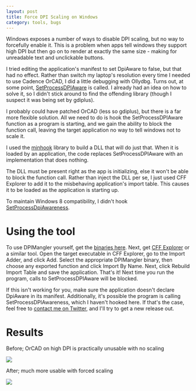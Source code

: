 ```yaml
---
layout: post
title: Force DPI Scaling on Windows
category: tools, bugs
---
```


Windows exposes a number of ways to disable DPI scaling, but no way to forcefully enable it. This is a problem when apps tell windows they support high DPI but then go on to render at exactly the same size - making for unreadable text and unclickable buttons.

I tried editing the application's manifest to set DpiAware to false, but that had no effect. Rather than switch my laptop's resolution every time I needed to use Cadence OrCAD, I did a little debugging with Ollydbg. Turns out, at some point, [SetProcessDPIAware](http://msdn.microsoft.com/en-us/library/windows/desktop/ms633543%28v=vs.85%29.aspx) is called. I already had an idea on how to solve it, so I didn't stick around to find the offending library (though I suspect it was being set by gdiplus).

I probably could have patched OrCAD (less so gdiplus), but there is a far more flexible solution. All we need to do is hook the SetProcessDPIAware function as a program is starting, and we gain the ability to block the function call, leaving the target application no way to tell windows not to scale it.

I used the [minhook](https://github.com/RaMMicHaeL/minhook) library to build a DLL that will do just that. When it is loaded by an application, the code replaces SetProcessDPIAware with an implementation that does nothing.

The DLL must be present right as the app is initializing, else it won't be able to block the function call. Rather than inject the DLL per se, I just used CFF Explorer to add it to the misbehaving application's import table. This causes it to be loaded as the application is starting up.

To maintain Windows 8 compatibility, I didn't hook [SetProcessDpiAwareness](http://msdn.microsoft.com/en-us/library/windows/desktop/dn302122%28v=vs.85%29.aspx).

# Using the tool

To use DPIMangler yourself, get the [binaries here](https://github.com/GeorgeHahn/DPIMangler/releases/tag/v1.0.0). Next, get [CFF Explorer](http://www.ntcore.com/exsuite.php) or a similar tool. Open the target executable in CFF Explorer, go to the Import Adder, and click Add. Select the appropriate DPIMangler binary, then choose any exported function and click Import By Name. Next, click Rebuild Import Table and save the application. That's it! Next time you run the program, calls to SetProcessDPIAware will be blocked.

If this isn't working for you, make sure the application doesn't declare DpiAware in its manifest. Additionally, it's possible the program is calling SetProcessDPIAwareness, which I haven't hooked here. If that's the case, feel free to [contact me on Twitter](https://twitter.com/George_Hahn/), and I'll try to get a new release out.

# Results

Before; OrCAD on high DPI is practically unusable with no scaling

![][0]

After; much more usable with forced scaling

![][1]

[0]: /images/OrCADNoScaling.png
[1]: /images/OrCADScaled.png

